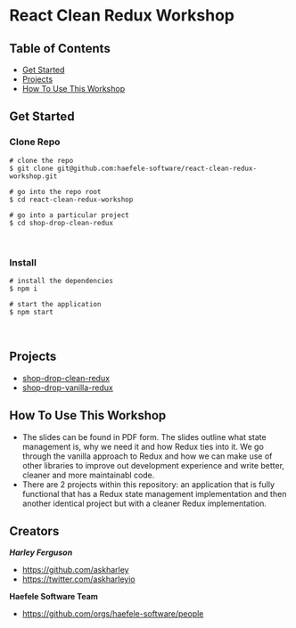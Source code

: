 # React Clean Redux Workshop

## Table of Contents
* [Get Started](#get-started)
* [Projects](#projects)
* [How To Use This Workshop](#how-to-use-this-workshop)
​
## Get Started

### Clone Repo
```
# clone the repo
$ git clone git@github.com:haefele-software/react-clean-redux-workshop.git
​
# go into the repo root
$ cd react-clean-redux-workshop
​
# go into a particular project
$ cd shop-drop-clean-redux
```
​
### Install
```
# install the dependencies
$ npm i
​
# start the application
$ npm start
```
​
## Projects

* [shop-drop-clean-redux](https://github.com/haefele-software/react-clean-redux-workshop/tree/master/shop-drop-clean-redux)
* [shop-drop-vanilla-redux](https://github.com/haefele-software/react-clean-redux-workshop/tree/master/shop-drop-vanilla-redux)
​
​
## How To Use This Workshop
- The slides can be found in PDF form. The slides outline what state management is, why we need it and how Redux ties into it. We go through the vanilla approach to Redux and how we can make use of other libraries to improve out development experience and write better, cleaner and more maintainabl code.
- There are 2 projects within this repository: an application that is fully functional that has a Redux state management implementation and then another identical project but with a cleaner Redux implementation.

## Creators

***Harley Ferguson***
* <https://github.com/askharley>
* <https://twitter.com/askharleyio>

**Haefele Software Team**
* <https://github.com/orgs/haefele-software/people>